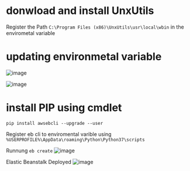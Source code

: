 
# donwload and install UnxUtils
Register the Path `C:\Program Files (x86)\UnxUtils\usr\local\wbin` in the envirometal variable

# updating environmetal variable
![image](https://user-images.githubusercontent.com/5302985/186998664-d49895ee-1358-4f34-855b-9d130dd69322.png)

![image](https://user-images.githubusercontent.com/5302985/186998864-e785ffd6-29c5-4de1-a2e8-98209269937c.png)

# install PIP using cmdlet 
`pip install awsebcli --upgrade --user`

Register eb cli to enviromental varible using `%USERPROFILE%\AppData\roaming\Python\Python37\scripts`

Runnung `eb create`
![image](https://user-images.githubusercontent.com/5302985/187049071-52534f75-a1ca-47f5-b2a5-242b28b9f266.png)

Elastic Beanstalk Deployed
![image](https://user-images.githubusercontent.com/5302985/187049214-1a6c23c5-2b89-40c1-b22a-51d87b6292af.png)

